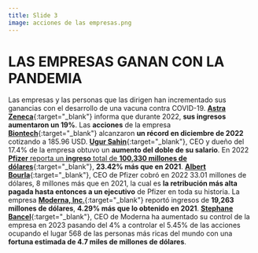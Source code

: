 ```yaml
---
title: Slide 3
image: acciones de las empresas.png
---
```


# LAS EMPRESAS GANAN CON LA PANDEMIA

Las empresas y las personas que las dirigen han incrementado sus ganancias con el desarrollo de una vacuna contra COVID-19. [**Astra Zeneca**](https://www.sec.gov/ix?doc=/Archives/edgar/data/0000901832/000110465922025720/azn-20211231x20f.htm){:target="_blank"} informa que durante 2022, **sus ingresos aumentaron un 19%**. Las **acciones** de la empresa [**Biontech**](https://www.sec.gov/ix?doc=/Archives/edgar/data/1776985/000119312523079791/d377167d20f.htm){:target="_blank"} alcanzaron **un récord en diciembre de 2022** cotizando a 185.96 USD. [**Ugur Sahin**](https://www.sec.gov/ix?doc=/Archives/edgar/data/1776985/000119312523079791/d377167d20f.htm){:target="_blank"}, CEO y dueño del 17.4% de la empresa obtuvo un **aumento del doble de su salario**.  En 2022 [**Pfizer** reporta un **ingreso** total de **100,330 millones de dólares**](https://s28.q4cdn.com/781576035/files/doc_financials/2022/q4/Q4-2022-PFE-Earnings-Release.pdf){:target="_blank"}, **23.42% más que en 2021**. [**Albert Bourla**](https://www.sec.gov/ix?doc=/Archives/edgar/data/0000078003/000007800323000040/pfe-20230315.htm#i64b8bbaec1454cdb81dd0869649de7b6_133){:target="_blank"}, CEO de Pfizer cobró en 2022 33.01 millones de dólares, 8 millones más que en 2021, la cual es **la retribución más alta pagada hasta entonces a un ejecutivo** de Pfizer en toda su historia. La empresa [**Moderna, Inc**.](https://www.sec.gov/ix?doc=/Archives/edgar/data/1682852/000168285222000012/mrna-20211231.htm){:target="_blank"} reportó ingresos de **19,263 millones de dólares**, **4.29% más que lo obtenido en 2021**. [**Stephane Bancel**](https://www.forbes.com/profile/stephane-bancel/?sh=2cdb850b3742){:target="_blank"}, CEO de Moderna ha aumentado su control de la empresa en 2023 pasando del 4% a controlar el 5.45% de las acciones ocupando el lugar 568 de las personas más ricas del mundo con una **fortuna estimada  de 4.7 miles de millones de dólares**.

